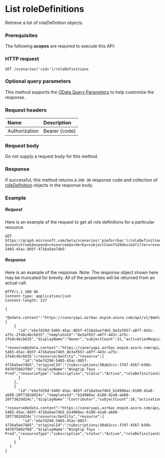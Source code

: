 # List roleDefinitions

Retrieve a list of roleDefinition objects.
### Prerequisites
The following **scopes** are required to execute this API: 
### HTTP request
<!-- { "blockType": "ignored" } -->
```http
GET /scenarios('<id>')/roleDefinitions
```
### Optional query parameters
This method supports the [OData Query Parameters](http://graph.microsoft.io/docs/overview/query_parameters) to help customize the response.

### Request headers
| Name      |Description|
|:----------|:----------|
| Authorization  | Bearer {code}|

<!--| Workbook-Session-Id  | Workbook session Id that determines if changes are persisted or not. Optional.|-->

### Request body
Do not supply a request body for this method.
### Response
If successful, this method returns a `200 OK` response code and collection of [roleDefinition](../resources/roledefinition.md) objects in the response body.
### Example
##### Request
Here is an example of the request to get all role definitions for a particular resource.
<!-- {
  "blockType": "request",
  "name": "get_roledefinitions"
}-->
```http
GET https://graph.microsoft.com/beta/scenarios('pimforrbac')/roleDefinitions?$count=true&$expand=resource&$orderby=subjectCount%20desc&$filter=resource/id+eq+'e5e7d29d-5465-45ac-885f-4716a5ee74b5'
```
##### Response
Here is an example of the response. Note: The response object shown here may be truncated for brevity. All of the properties will be returned from an actual call.
<!-- {
  "blockType": "response",
  "truncated": true,
  "@odata.type": "microsoft.graph.roleDefinition",
  "isCollection": true
} -->
```http
HTTP/1.1 200 OK
Content-type: application/json
Content-length: 227

{
  "@odata.context":"https://canaryapi.azrbac.mspim.azure.com/api/v1/$metadata#roleDefinitions","@odata.count":75,"value":[
    {
      "id":"e5e7d29d-5465-45ac-885f-4716a5ee74b5_8e3af657-a8ff-443c-a75c-2fe8c4bcb635","templateId":"8e3af657-a8ff-443c-a75c-2fe8c4bcb635","displayName":"Owner","subjectCount":31,"activationRequiredCount":29,"assignedCount":3
      "resource@odata.context":"https://canaryapi.azrbac.mspim.azure.com/api/v1/$metadata#roleDefinitions('e5e7d29d-5465-45ac-885f-4716a5ee74b5_8e3af657-a8ff-443c-a75c-2fe8c4bcb635')/resource/$entity","resource":{
        "id":"e5e7d29d-5465-45ac-885f-4716a5ee74b5","originalId":"/subscriptions/38ab2ccc-3747-4567-b36b-9478f5602f0d","displayName":"Wingtip Toys - Prod","resourceType":"subscription","status":"Active","roleDefinitionCount":0,"roleAssignmentCount":0
      }
    },
    {
      "id":"e5e7d29d-5465-45ac-885f-4716a5ee74b5_b24988ac-6180-42a0-ab88-20f7382dd24c","templateId":"b24988ac-6180-42a0-ab88-20f7382dd24c","displayName":"Contributor","subjectCount":16,"activationRequiredCount":14,"assignedCount":2
      "resource@odata.context":"https://canaryapi.azrbac.mspim.azure.com/api/v1/$metadata#roleDefinitions('e5e7d29d-5465-45ac-885f-4716a5ee74b5_b24988ac-6180-42a0-ab88-20f7382dd24c')/resource/$entity","resource":{
        "id":"e5e7d29d-5465-45ac-885f-4716a5ee74b5","originalId":"/subscriptions/38ab2ccc-3747-4567-b36b-9478f5602f0d","displayName":"Wingtip Toys - Prod","resourceType":"subscription","status":"Active","roleDefinitionCount":0,"roleAssignmentCount":0
      }
    }
  ]
}
```

<!-- uuid: 8fcb5dbc-d5aa-4681-8e31-b001d5168d79
2015-10-25 14:57:30 UTC -->
<!-- {
  "type": "#page.annotation",
  "description": "List roleDefinitions",
  "keywords": "",
  "section": "documentation",
  "tocPath": ""
}-->